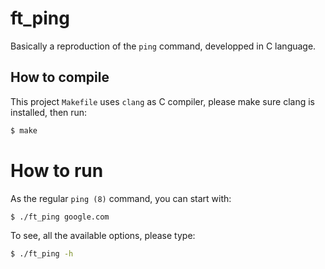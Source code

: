 ft_ping
=======

Basically a reproduction of the `ping` command, developped in C language.

## How to compile 

This project `Makefile` uses `clang` as C compiler, please make sure clang is installed,
then run:

```sh
$ make
```

# How to run

As the regular `ping (8)` command, you can start with:
```sh
$ ./ft_ping google.com
```

To see, all the available options, please type:

```sh
$ ./ft_ping -h
```

